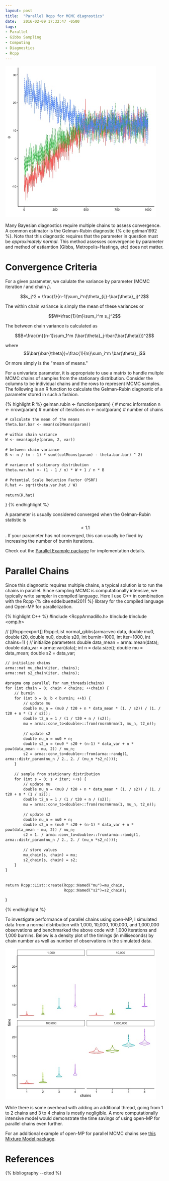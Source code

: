 ```yaml
---
layout: post
title:  "Parallel Rcpp for MCMC diagnostics"
date:   2016-02-09 17:32:47 -0500
tags:
- Parallel
- Gibbs Sampling
- Computing
- Diagnostics
- Rcpp
---
```


![Hypothetical Multiple MCMC Chains](/assets/img/multi-chains.jpg)

Many Bayesian diagnostics require multiple chains to assess convergence. A common estimator is the Gelman-Rubin diagnostic {% cite gelman1992 %}. Note that this diagnostic requires that the parameter in question must be *approximately normal*. This method assesses convergence by parameter and method of estiamtion (Gibbs, Metropolis-Hastings, etc) does not matter.

# Convergence Criteria

For a given parameter, we calulate the variance by parameter (MCMC iteration *i* and chain *j*).

$$s_j^2 = \frac{1}{n-1}\sum_i^n(\theta_{ij}-\bar{\theta}_j)^2$$

The within chain variance is simply the mean of these variances or

$$W=\frac{1}{m}\sum_i^m s_j^2$$

The between chain variance is calculated as 

$$B=\frac{m}{n-1}\sum_1^m (\bar{\theta}_j-\bar{\bar{\theta}})^2$$

where $$\bar{\bar{\theta}}=\frac{1}{m}\sum_i^m \bar{\theta}_j$$

Or more simply is the "mean of means."

For a univariate parameter, it is appropriate to use a matrix to handle multple MCMC chains of samples from the stationary distribution. Consider the columns to be individual chains and the rows to represent MCMC samples. The following is an R function to calculate the Gelman-Rubin diagnostic of a parameter stored in such a fashion.

{% highlight R %}
gelman.rubin <- function(param) {
    # mcmc information
    n <- nrow(param) # number of iterations
    m <- ncol(param) # number of chains

    # calculate the mean of the means
    theta.bar.bar <- mean(colMeans(param))

    # within chain variance
    W <- mean(apply(param, 2, var))

    # between chain variance
    B <- n / (m - 1) * sum((colMeans(param) - theta.bar.bar) ^ 2)

    # variance of stationary distribution
    theta.var.hat <- (1 - 1 / n) * W + 1 / n * B

    # Potential Scale Reduction Factor (PSRF)
    R.hat <- sqrt(theta.var.hat / W)

    return(R.hat)
}
{% endhighlight %}

A parameter is usually considered converged when the Gelman-Rubin statistic is $$<1.1$$. If your parameter has not converged, this can usually be fixed by increasing the number of burnin iterations.

Check out the [Parallel Example package][RcppParallel] for implementation details.

# Parallel Chains

Since this diagnostic requires multiple chains, a typical solution is to run the chains in parallel. Since sampling MCMC is computationally intensive, we typically write sampler in compiled language. Here I use C++ in combination with the Rcpp {% cite eddelbuettel2011 %} library for the compiled language and Open-MP for parallelization.

{% highlight C++ %}
#include <RcppArmadillo.h>
#include <cmath>
#include <omp.h>

// [[Rcpp::export]]
Rcpp::List normal_gibbs(arma::vec data, double mu0, double t20, double nu0, double s20, 
                        int burnin=1000, int iter=1000, int chains=1) {
    // initialize parameters
    double data_mean = arma::mean(data);
    double data_var = arma::var(data);
    int n = data.size();
    double mu = data_mean;
    double s2 = data_var;

    // initialize chains
    arma::mat mu_chain(iter, chains);
    arma::mat s2_chain(iter, chains);

    #pragma omp parallel for num_threads(chains)
    for (int chain = 0; chain < chains; ++chain) {
        // burnin
        for (int b = 0; b < burnin; ++b) {
            // update mu
            double mu_n = (mu0 / t20 + n * data_mean * (1. / s2)) / (1. / t20 + n * (1 / s2));
            double t2_n = 1 / (1 / t20 + n / (s2));
            mu = arma::conv_to<double>::from(rnormArma(1, mu_n, t2_n));

            // update s2
            double nu_n = nu0 + n;
            double s2_n = (nu0 * s20 + (n-1) * data_var + n * pow(data_mean - mu, 2)) / nu_n;
            s2 = arma::conv_to<double>::from(arma::randg(1, arma::distr_param(nu_n / 2., 2. / (nu_n *s2_n))));
        }

        // sample from stationary distribution
        for (int s = 0; s < iter; ++s) {
            // update mu
            double mu_n = (mu0 / t20 + n * data_mean * (1. / s2)) / (1. / t20 + n * (1 / s2));
            double t2_n = 1 / (1 / t20 + n / (s2));
            mu = arma::conv_to<double>::from(rnormArma(1, mu_n, t2_n));

            // update s2
            double nu_n = nu0 + n;
            double s2_n = (nu0 * s20 + (n-1) * data_var + n * pow(data_mean - mu, 2)) / nu_n;
            s2 = 1. / arma::conv_to<double>::from(arma::randg(1, arma::distr_param(nu_n / 2., 2. / (nu_n *s2_n))));

            // store values
            mu_chain(s, chain) = mu;
            s2_chain(s, chain) = s2;
        }
    }


    return Rcpp::List::create(Rcpp::Named("mu")=mu_chain,
                              Rcpp::Named("s2")=s2_chain);
}

{% endhighlight %}

To investigate performance of parallel chains using open-MP, I simulated data from a normal distribution with 1,000, 10,000, 100,000, and 1,000,000 observations and benchmarked the above code with 1,000 iterations and 1,000 burnins. Below is a density plot of the timings (in milliseconds) by chain number as well as number of observations in the simulated data.

![Multiple MCMC Chains Timings](/assets/img/multi-chains-timings.jpg)

While there is some overhead with adding an additional thread, going from 1 to 2 chains and 3 to 4 chains is mostly negligible. A more computationally intensive model would demonstrate the time savings of using open-MP for parallel chains even further.

For an additional example of open-MP for parallel MCMC chains see [this Mixture Model package][RcppMixtureModel].

# References

{% bibliography --cited %}

[RcppParallel]: https://github.com/jacobcvt12/RcppParallelExample
[RcppMixtureModel]: https://github.com/jacobcvt12/RcppMixtureModel
